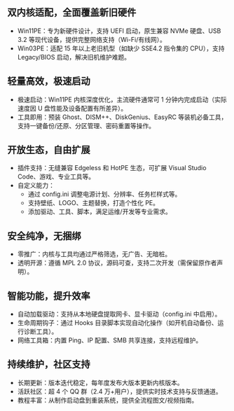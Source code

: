 ## 双内核适配，全面覆盖新旧硬件

- Win11PE：专为新硬件设计，支持 UEFI 启动，原生兼容 NVMe 硬盘、USB 3.2 等现代设备，提供完整网络支持（Wi-Fi/有线网）。
- Win03PE：适配 15 年以上老旧机型（如缺少 SSE4.2 指令集的 CPU），支持 Legacy/BIOS 启动，解决旧机维护难题。

## 轻量高效，极速启动

- 极速启动：Win11PE 内核深度优化，主流硬件通常可 1 分钟内完成启动（实际速度因 U 盘性能及设备配置有所差异）。
- 工具即用：预装 Ghost、DISM++、DiskGenius、EasyRC 等装机必备工具，支持一键备份/还原、分区管理、密码重置等操作。

## 开放生态，自由扩展

- 插件支持：无缝兼容 Edgeless 和 HotPE 生态，可扩展 Visual Studio Code、游戏、专业工具等。
- 自定义能力：
  - 通过 config.ini 调整电源计划、分辨率、任务栏样式等。
  - 支持壁纸、LOGO、主题替换，打造个性化 PE。
  - 添加驱动、工具、脚本，满足运维/开发等专业需求。

## 安全纯净，无捆绑

- 零推广：内核与工具均通过严格筛选，无广告、无暗桩。
- 透明开源：遵循 MPL 2.0 协议，源码可查，支持二次开发（需保留原作者声明）。

## 智能功能，提升效率

- 自动加载驱动：支持从本地硬盘提取网卡、显卡驱动（config.ini 中启用）。
- 生命周期钩子：通过 Hooks 目录脚本实现自动化操作（如开机自动备份、运行诊断工具）。
- 网络工具箱：内置 Ping、IP 配置、SMB 共享连接，支持远程维护。

## 持续维护，社区支持

- 长期更新：版本迭代稳定，每年度发布大版本更新内核版本。
- 活跃社区：超 4 个 QQ 群（2.4 万+用户），提供实时技术支持与反馈通道。
- 教程丰富：从制作启动盘到重装系统，提供全流程图文/视频指南。
